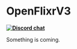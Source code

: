 # OpenFlixrV3

**[![Discord chat](https://img.shields.io/discord/505749119802015756.svg?logo=discord)](https://discord.gg/vGkVqDBvSc)**

Something is coming.
